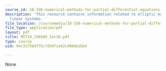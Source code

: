 ```yaml
---
course_id: 18-336-numerical-methods-for-partial-differential-equations-spring-2009
description: 'This resource contains information related to elliptic equations and
  linear systems. '
file_location: /coursemedia/18-336-numerical-methods-for-partial-differential-equations-spring-2009/94c3175b4775c7d34fce42c498de2be4_MIT18_336S09_lec10.pdf
file_type: application/pdf
layout: pdf
title: MIT18_336S09_lec10.pdf
type: course
uid: 94c3175b4775c7d34fce42c498de2be4

---
```

None